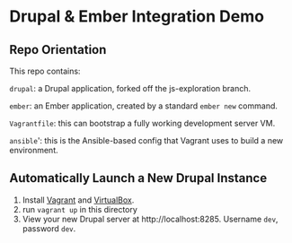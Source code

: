 # Drupal & Ember Integration Demo

## Repo Orientation

This repo contains:

`drupal`: a Drupal application, forked off the js-exploration branch.

`ember`: an Ember application, created by a standard `ember new` command.

`Vagrantfile`: this can bootstrap a fully working development server VM.

`ansible`': this is the Ansible-based config that Vagrant uses to build a new environment.


## Automatically Launch a New Drupal Instance

1. Install [Vagrant](https://www.vagrantup.com/) and [VirtualBox](https://www.virtualbox.org).
2. run `vagrant up` in this directory
3. View your new Drupal server at http://localhost:8285. Username `dev`, password `dev`.

